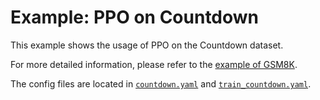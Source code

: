 # Example: PPO on Countdown

This example shows the usage of PPO on the Countdown dataset.

For more detailed information, please refer to the [example of GSM8K](../1_grpo_gsm8k/README.md).

The config files are located in [`countdown.yaml`](countdown.yaml) and [`train_countdown.yaml`](train_countdown.yaml).
